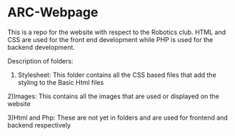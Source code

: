 # ARC-Webpage
This is a repo for the website with respect to the Robotics club.
HTML and CSS are used for the front end development while PHP is used for the backend development.


Description of folders:
1) Stylesheet: This folder contains all the CSS based files that add the styling to the Basic Html files

2)Images: This contains all the images that are used or displayed on the website

3)Html and Php: These are not yet in folders and are used for frontend and backend respectively
